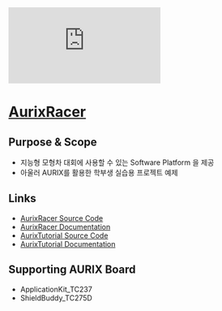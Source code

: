 [![Analytics](https://ga-beacon.appspot.com/UA-137501847-1/AurixRacer/README.md?pixel)](https://github.com/realsosy/aurixracer)

# [AurixRacer](./docs/index.md)
## Purpose & Scope

* 지능형 모형차 대회에 사용할 수 있는 Software Platform 을 제공
* 아울러 AURIX를 활용한 학부생 실습용 프로젝트 예제

## Links

- [AurixRacer Source Code](https://github.com/realsosy/AurixRacer/)
- [AurixRacer Documentation](http://aurixracer.readthedocs.io/ko/latest/) 
- [AurixTutorial Source Code](https://github.com/realsosy/AurixTutorial/)
- [AurixTutorial Documentation](http://aurixtutorial.readthedocs.io/ko/latest/) 

## Supporting AURIX Board

- ApplicationKit_TC237
- ShieldBuddy_TC275D


